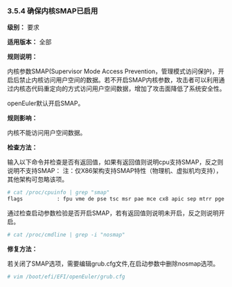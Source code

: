 ### 3.5.4 确保内核SMAP已启用

**级别：** 要求

**适用版本：** 全部

**规则说明：** 

内核参数SMAP(Supervisor Mode Access Prevention，管理模式访问保护)，开启后禁止内核访问用户空间的数据。若不开启SMAP内核参数，攻击者可以利用通过内核态代码重定向的方式访问用户空间数据，增加了攻击面降低了系统安全性。

openEuler默认开启SMAP。

**规则影响：**

内核不能访问用户空间数据。

**检查方法：**

输入以下命令并检查是否有返回值，如果有返回值则说明cpu支持SMAP，反之则说明不支持SMAP：
注：仅X86架构支持SMAP特性（物理机、虚拟机均支持），其他架构可忽略该项。

```bash
# cat /proc/cpuinfo | grep "smap"
flags           : fpu vme de pse tsc msr pae mce cx8 apic sep mtrr pge mca cmov pat pse36 clflush mmx fxsr sse sse2 ss syscall nx pdpe1gb rdtscp lm constant_tsc arch_perfmon rep_good nopl xtopology cpuid tsc_known_freq pni pclmulqdq vmx ssse3 fma cx16 pcid sse4_1 sse4_2 x2apic movbe popcnt tsc_deadline_timer aes xsave avx f16c rdrand hypervisor lahf_lm abm 3dnowprefetch cpuid_fault invpcid_single pti tpr_shadow vnmi flexpriority ept vpid fsgsbase tsc_adjust bmi1 avx2 smep bmi2 erms invpcid rdseed adx smap xsaveopt arat umip arch_capabilities
```

通过检查启动参数检验是否开启SMAP，若有返回值则说明未开启，反之则说明开启。

```bash
# cat /proc/cmdline | grep -i "nosmap"
```

**修复方法：**

若关闭了SMAP选项，需要编辑grub.cfg文件,在启动参数中删除nosmap选项。

```bash
# vim /boot/efi/EFI/openEuler/grub.cfg
```
